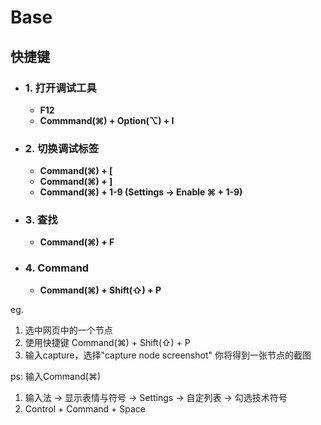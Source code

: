 
# Base

## 快捷键

* ### 1. 打开调试工具
  * **F12**
  * **Commmand(⌘) + Option(⌥) + I**

* ### 2. 切换调试标签
  * **Command(⌘) + [**
  * **Command(⌘) + ]**
  * **Command(⌘) + 1-9 (Settings -> Enable ⌘ + 1-9)**

* ### 3. 查找
  * **Command(⌘) + F**

* ### 4. Command
  * **Command(⌘) + Shift(⇧) + P**

eg.  
1. 选中网页中的一个节点
2. 使用快捷键 Command(⌘) + Shift(⇧) + P
3. 输入capture，选择"capture node screenshot"
你将得到一张节点的截图

ps: 
输入Command(⌘) 
1. 输入法 -> 显示表情与符号 -> Settings -> 自定列表 -> 勾选技术符号
2. Control + Command + Space